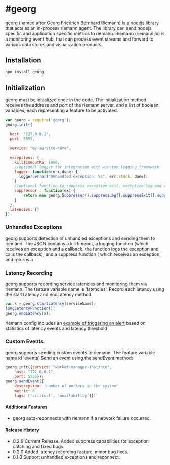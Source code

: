 #georg
=========

georg (named after Georg Friedrich Bernhard Riemann) is a nodejs library that acts as an in-process riemann agent.
The library can send nodejs specific and application specific metrics to riemann.
Riemann (riemann.io) is a monitoring event hub, that can process event streams and forward to various data stores and visualization products.


## Installation ##
```bash
npm install georg
```

## Initialization ##
georg must be initialized once in the code. The initialization method receives the address and port of the riemann server,
and a list of boolean variables, each representing a feature to be activated.

```javascript
var georg = require('georg');
georg.init({
  
  host: '127.0.0.1',
  port: 5555,
  
  service: "my-service-name",
  
  exceptions: {
    killTimeoutMS: 1000,
    //optional logger for integration with winston logging framework
    logger: function(err,done) { 
      logger.error("Unhandled exception: %s", err.stack, done);
    }
    //optional function to suppress exception-exit, exception-log and exception-sendToRiemann. You can use any of the functions.
    suppressor : function(ex) {
        return new georg.Suppressor().suppressLog().suppressExit().suppressRiemann();
    }
  },
  latencies: {}
});
```

### Unhandled Exceptions ###
georg supports detection of unhandled exceptions and sending them to riemann.
The JSON contains a kill timeout, a logging function (which receives an exception and a callback. the function logs the exception and calls the callback),
and a suppress function ( which receives an exception, and returns a

### Latency Recording ###
georg supports recording service latencies and monitoring them via riemann.
The feature variable name is 'latencies'.
Record each latency using the startLatency and endLatency method:
```javascript
var x = georg.startLatency(serviceName);
longLatencyFunction();
georg.endLatency(x);
```

riemann.config includes an [example of triggering an alert](riemann.config#L17) based on statistics of latency events and latency threshold

### Custom Events ###
georg supports sending custom events to riemann.
The feature variable name id 'events'
Send an event using the sendEvent method:
```javascript
georg.init({service: "worker-manager-instance",
    host: "127.0.0.1",
    port: 5555});
georg.sendEvent({
    description: 'number of workers in the system'
    metric: 0
    tags: ['critical', 'availability']})
```

#### Additional Features ####
* georg auto-reconnects with riemann if a network failure occurred.

#### Release History ####
* 0.2.9 Current Release. Added suppress capabilities for exception catching and fixed bugs.
* 0.2.0 Added latency recording feature, minor bug fixes.
* 0.1.0 Support unhandled exceptions and reconnect.

